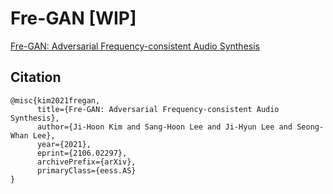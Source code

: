 # Fre-GAN [WIP]
[Fre-GAN: Adversarial Frequency-consistent Audio Synthesis](https://arxiv.org/abs/2106.02297)


## Citation
```
@misc{kim2021fregan,
      title={Fre-GAN: Adversarial Frequency-consistent Audio Synthesis}, 
      author={Ji-Hoon Kim and Sang-Hoon Lee and Ji-Hyun Lee and Seong-Whan Lee},
      year={2021},
      eprint={2106.02297},
      archivePrefix={arXiv},
      primaryClass={eess.AS}
}
```

